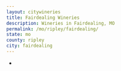 ```yaml
---
layout: citywineries
title: Fairdealing Wineries
description: Wineries in Fairdealing, MO
permalink: /mo/ripley/fairdealing/
state: mo
county: ripley
city: fairdealing
---
```

-
